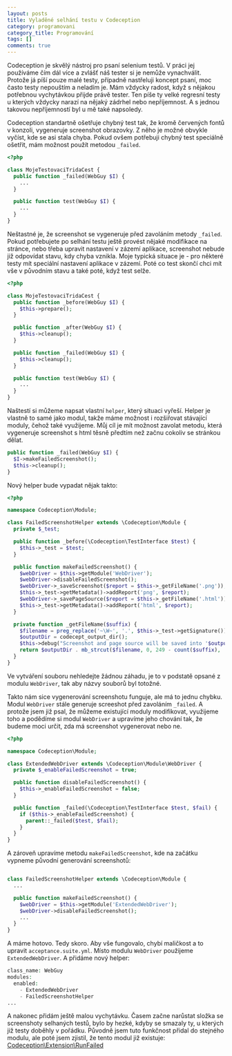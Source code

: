 ```yaml
---
layout: posts
title: Vyladěné selhání testu v Codeception
category: programovani
category_title: Programování
tags: []
comments: true
---
```

Codeception je skvělý nástroj pro psaní selenium testů. V práci jej používáme čím dál více a zvlášť náš tester si je nemůže vynachválit. Protože já píší pouze malé testy, případně nastřeluji koncept psaní, moc často testy nepouštím a neladím je. Mám vždycky radost, když s nějakou potřebnou vychytávkou přijde právě tester. Ten píše ty velké regresní testy u kterých vždycky narazí na nějaký zádrhel nebo nepříjemnost. A s jednou takovou nepříjemností byl u mě také napsoledy.

Codeception standartně ošetřuje chybný test tak, že kromě červených fontů v konzoli, vygeneruje screenshot obrazovky. Z něho je možné obvykle vyčíst, kde se asi stala chyba. Pokud ovšem potřebuji chybný test speciálně ošetřit, mám možnost použít metodou `_failed`.

```php
<?php

class MojeTestovaciTridaCest {
  public function _failed(WebGuy $I) {
    ...
  }

  public function test(WebGuy $I) {
    ...
  }
}
```

Neštastné je, že screenshot se vygeneruje před zavoláním metody `_failed`. Pokud potřebujete po selhání testu ještě provést nějaké modifikace na stránce, nebo třeba upravit nastavení v zázemí aplikace, screenshot nebude již odpovídat stavu, kdy chyba vznikla. Moje typická situace je - pro některé testy mít speciální nastavení aplikace v zázemí. Poté co test skončí chci mít vše v původním stavu a také poté, když test selže.

```php
<?php

class MojeTestovaciTridaCest {
  public function _before(WebGuy $I) {
    $this->prepare();
  }

  public function _after(WebGuy $I) {
    $this->cleanup();
  }

  public function _failed(WebGuy $I) {
    $this->cleanup();
  }

  public function test(WebGuy $I) {
    ...
  }
}
```

Naštestí si můžeme napsat vlastní `helper`, který situaci vyřeší. Helper je vlastně to samé jako modul, takže máme možnost i rozšiřovat stávající moduly, čehož také využijeme. Můj cíl je mít možnost zavolat metodu, která vygeneruje screenshot s html těsně předtím než začnu cokoliv se stránkou dělat.

```php
public function _failed(WebGuy $I) {
  $I->makeFailedScreenshot();
  $this->cleanup();
}
```

Nový helper bude vypadat nějak takto:

```php
<?php

namespace Codeception\Module;

class FailedScreenshotHelper extends \Codeception\Module {
  private $_test;

  public function _before(\Codeception\TestInterface $test) {
    $this->_test = $test;
  }

  public function makeFailedScreenshot() {
    $webDriver = $this->getModule('WebDriver');
    $webDriver->disableFailedScreenshot();
    $webDriver->_saveScreenshot($report = $this->_getFileName('.png'));
    $this->_test->getMetadata()->addReport('png', $report);
    $webDriver->_savePageSource($report = $this->_getFileName('.html'));
    $this->_test->getMetadata()->addReport('html', $report);
  }

  private function _getFileName($suffix) {
    $filename = preg_replace('~\W~', '.', $this->_test->getSignature());
    $outputDir = codecept_output_dir();
    $this->debug("Screenshot and page source will be saved into '$outputDir' dir");
    return $outputDir . mb_strcut($filename, 0, 249 - count($suffix), 'utf-8') . '.fail' . $suffix;
  }
}
```

Ve vytváření souboru nehledejte žádnou záhadu, je to v podstatě opsané z modulu `WebDriver`, tak aby názvy souborů byl totožné.

Takto nám sice vygenerování screenshotu funguje, ale má to jednu chybku. Modul `WebDriver` stále generuje screeshot před zavoláním `_failed`. A protože jsem již psal, že můžeme existující moduly modifikovat, využijeme toho a podědíme si modul `WebDriver` a upravíme jeho chování tak, že budeme moci určit, zda má screenshot vygenerovat nebo ne.

```php
<?php

namespace Codeception\Module;

class ExtendedWebDriver extends \Codeception\Module\WebDriver {
  private $_enableFailedScreenshot = true;

  public function disableFailedScreenshot() {
    $this->_enableFailedScreenshot = false;
  }

  public function _failed(\Codeception\TestInterface $test, $fail) {
    if ($this->_enableFailedScreenshot) {
      parent::_failed($test, $fail);
    }
  }
}
```

A zároveň upravíme metodu `makeFailedScreenshot`, kde na začátku vypneme původní generování screenshotů:

```php

class FailedScreenshotHelper extends \Codeception\Module {
  ...

  public function makeFailedScreenshot() {
    $webDriver = $this->getModule('ExtendedWebDriver');
    $webDriver->disableFailedScreenshot();
    ...
  }
}
```

A máme hotovo. Tedy skoro. Aby vše fungovalo, chybí maličkost a to upravit `acceptance.suite.yml`. Místo modulu `WebDriver` použijeme `ExtendedWebDriver`. A přidáme nový helper:

```php
class_name: WebGuy
modules:
  enabled:
    - ExtendedWebDriver
    - FailedScreenshotHelper
...
```

A nakonec přidám ještě malou vychytávku. Časem začne narůstat složka se screenshoty selhaných testů, bylo by hezké, kdyby se smazaly ty, u kterých již testy doběhly v pořádku. Původně jsem tuto funkčnost přidal do stejného modulu, ale poté jsem zjistil, že tento modul již existuje: [Codeception\Extension\RunFailed](http://codeception.com/addons#codeceptionextensionrunfailed)